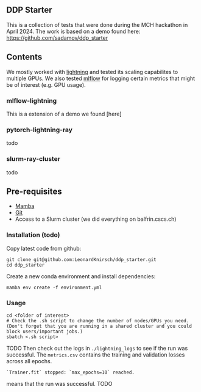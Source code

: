 ## DDP Starter

This is a collection of tests that were done during the MCH hackathon in April 2024. The work is based on a demo found here: https://github.com/sadamov/ddp_starter

## Contents
We mostly worked with [lightning](https://lightning.ai/docs/pytorch/stable/) and tested its scaling capabilites to multiple GPUs. We also tested [mlflow](https://mlflow.org/) for logging certain metrics that might be of interest (e.g. GPU usage). 

### mlflow-lightning
This is a extension of a demo we found [here] 
### pytorch-lightning-ray
todo
### slurm-ray-cluster
todo

## Pre-requisites

- [Mamba](https://mamba.readthedocs.io/en/latest/installation.html)
- [Git](https://git-scm.com/book/en/v2/Getting-Started-Installing-Git)
- Access to a Slurm cluster (we did everything on balfrin.cscs.ch)

### Installation (todo)
Copy latest code from github:
```
git clone git@github.com:LeonardKnirsch/ddp_starter.git
cd ddp_starter
```
Create a new conda environment and install dependencies:
```
mamba env create -f environment.yml
```

### Usage
```
cd <folder of interest>
# Check the .sh script to change the number of nodes/GPUs you need. (Don't forget that you are running in a shared cluster and you could block users/important jobs.)
sbatch <.sh script>
```
TODO
Then check out the logs in `./lightning_logs` to see if the run was successful. The
`metrics.csv` contains the training and validation losses across all epochs.
```
`Trainer.fit` stopped: `max_epochs=10` reached.
```
means that the run was successful.
TODO